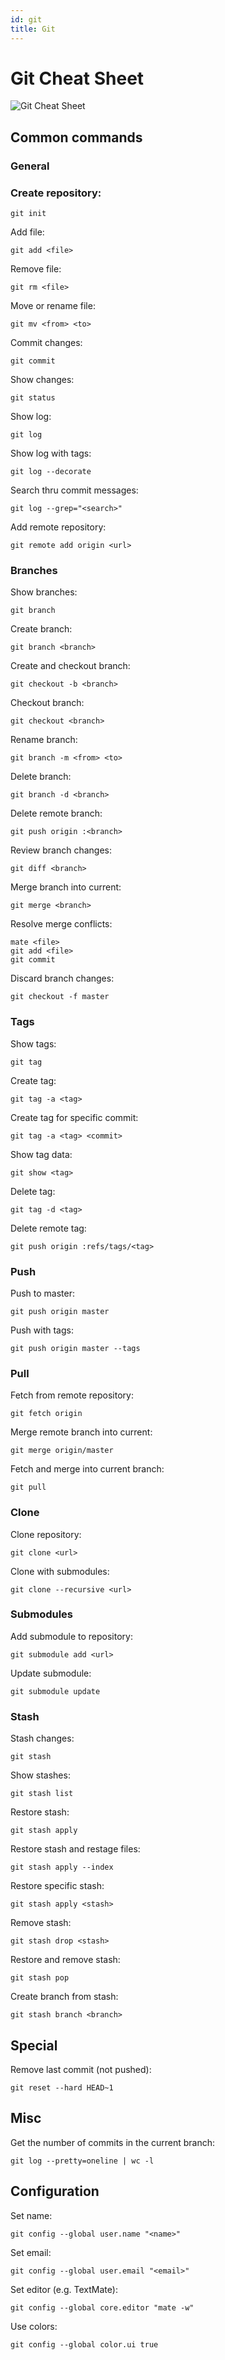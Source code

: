 ```yaml
---
id: git
title: Git
---
```


# Git Cheat Sheet
![Git Cheat Sheet](https://res.cloudinary.com/practicaldev/image/fetch/s--bjpVKHPe--/c_imagga_scale,f_auto,fl_progressive,h_420,q_auto,w_1000/https://dev-to-uploads.s3.amazonaws.com/i/8ogqpfkvqqpyfbs3w6p7.png)

## Common commands

### General

### Create repository:

```git
git init
```

Add file:

	git add <file>

Remove file:

	git rm <file>

Move or rename file:

	git mv <from> <to>

Commit changes:

	git commit

Show changes:

	git status

Show log:

	git log

Show log with tags:

	git log --decorate

Search thru commit messages:

	git log --grep="<search>"

Add remote repository:

	git remote add origin <url>

### Branches

Show branches:

	git branch

Create branch:

	git branch <branch>

Create and checkout branch:

	git checkout -b <branch>

Checkout branch:

	git checkout <branch>

Rename branch:

	git branch -m <from> <to>

Delete branch:

	git branch -d <branch>

Delete remote branch:

	git push origin :<branch>

Review branch changes:

	git diff <branch>

Merge branch into current:

	git merge <branch>

Resolve merge conflicts:

	mate <file>
	git add <file>
	git commit

Discard branch changes:

	git checkout -f master

### Tags

Show tags:

	git tag

Create tag:

	git tag -a <tag>

Create tag for specific commit:

	git tag -a <tag> <commit>

Show tag data:

	git show <tag>

Delete tag:

	git tag -d <tag>

Delete remote tag:

	git push origin :refs/tags/<tag>

### Push

Push to master:

	git push origin master

Push with tags:

	git push origin master --tags

### Pull

Fetch from remote repository:

	git fetch origin

Merge remote branch into current:

	git merge origin/master

Fetch and merge into current branch:

	git pull

### Clone

Clone repository:

	git clone <url>

Clone with submodules:

	git clone --recursive <url>

### Submodules

Add submodule to repository:

	git submodule add <url>

Update submodule:

	git submodule update

### Stash

Stash changes:

	git stash

Show stashes:

	git stash list

Restore stash:

	git stash apply

Restore stash and restage files:

	git stash apply --index

Restore specific stash:

	git stash apply <stash>

Remove stash:

	git stash drop <stash>

Restore and remove stash:

	git stash pop

Create branch from stash:

	git stash branch <branch>

## Special

Remove last commit (not pushed):

	git reset --hard HEAD~1

## Misc

Get the number of commits in the current branch:

	git log --pretty=oneline | wc -l

## Configuration

Set name:

	git config --global user.name "<name>"

Set email:

	git config --global user.email "<email>"

Set editor (e.g. TextMate):

	git config --global core.editor "mate -w"

Use colors:

	git config --global color.ui true
